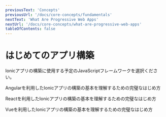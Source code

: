```yaml
---
previousText: 'Concepts'
previousUrl: '/docs/core-concepts/fundamentals'
nextText: 'What Are Progressive Web Apps'
nextUrl: '/docs/core-concepts/what-are-progressive-web-apps'
tableOfContents: false
---
```


# はじめてのアプリ構築

Ionicアプリの構築に使用する予定のJavaScriptフレームワークを選択ください。

<docs-cards>
  <docs-card header="Angularではじめる" href="/docs/angular/your-first-app" icon="/docs/assets/icons/logo-angular-icon.png">
    <p>Angularを利用したIonicアプリの構築の基本を理解するための完璧なはじめ方</p>
  </docs-card>

  <docs-card header="Reactではじめる" href="/docs/react/your-first-app" icon="/docs/assets/icons/logo-react-icon.png">
    <p>Reactを利用したIonicアプリの構築の基本を理解するための完璧なはじめ方</p>
  </docs-card>

  <docs-card class="disabled" header="Vueではじめる(まもなく)" href="" icon="/docs/assets/icons/logo-vue-icon.png">
    <p>Vueを利用したIonicアプリの構築の基本を理解するための完璧なはじめ方</p>
  </docs-card>
</docs-cards>